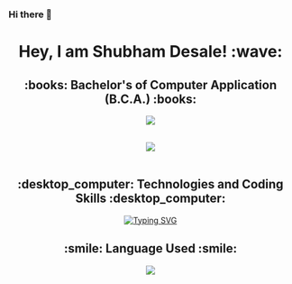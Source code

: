 ### Hi there 👋

<!--
**shubhamdesale2003/shubhamdesale2003** is a ✨ _special_ ✨ repository because its `README.md` (this file) appears on your GitHub profile.

Here are some ideas to get you started:

- 🔭 I’m currently working on ...
- 🌱 I’m currently learning ...
- 👯 I’m looking to collaborate on ...
- 🤔 I’m looking for help with ...
- 💬 Ask me about ...
- 📫 How to reach me: ...
- 😄 Pronouns: ...
- ⚡ Fun fact: ...
-->



<h1 align="center">Hey, I am Shubham Desale! :wave:</h1>
<h2 align="center">:books: Bachelor's of Computer Application (B.C.A.) :books:</h2>

<p align="center">
  <a href="https://github.com/shubhamdesale2003/">
    <img src="https://readme-typing-svg.herokuapp.com/?lines=Computer+Application+Student+Engineer;Frontend%20|%20%20JavaScript%20|%20%20React.js%20|%20%20HTML%20CSS;&center=true&width=550&height=40">
  </a>
</p>

<br>
<div align="center">
<img src="https://github-readme-stats.vercel.app/api?username=shubhamdesale2003&show_icons=true&theme=chartreuse-dark">
</div>
<br>
<h2 align="center">:desktop_computer: Technologies and Coding Skills :desktop_computer:</h2>
<p align="center">
 
 <a href="https://git.io/typing-svg">
    <img src="https://readme-typing-svg.herokuapp.com?font=Fira+Code&pause=1000&random=false&width=620&lines=JavaScript+%7C+HTML+%7C+CSS+%7C+JAVA+%7C+Git+and+GitHub" alt="Typing SVG">
  </a>
</p>




<h2 align="center">:smile: Language Used :smile:</h2>
<div align="center"><img src="https://github-readme-stats.vercel.app/api/top-langs/?username=shubhamdesale2003&layout=compact&theme=chartreuse-dark"></div>
